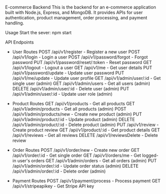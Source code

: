 E-commerce Backend
This is the backend for an e-commerce application built with Node.js, Express, and MongoDB. It provides APIs for user authentication, product management, order processing, and payment handling.

Usage
Start the sever: npm start

API Endpoints
- User Routes
POST /api/v1/register - Register a new user
POST /api/v1/login - Login a user
POST /api/v1/password/forgot - Forgot password
PUT /api/v1/password/reset/:token - Reset password
GET /api/v1/logout - Logout a user
GET /api/v1/me - Get user details
PUT /api/v1/password/update - Update user password
PUT /api/v1/me/update - Update user profile
GET /api/v1/admin/user/:id - Get single user (admin)
GET /api/v1/admin/users - Get all users (admin)
DELETE /api/v1/admin/user/:id - Delete user (admin)
PUT /api/v1/admin/user/:id - Update user role (admin)

- Product Routes
GET /api/v1/products - Get all products
GET /api/v1/admin/products - Get all products (admin)
POST /api/v1/admin/products/new - Create new product (admin)
PUT /api/v1/admin/product/:id - Update product (admin)
DELETE /api/v1/admin/product/:id - Delete product (admin)
PUT /api/v1/review - Create product review
GET /api/v1/product/:id - Get product details
GET /api/v1/reviews - Get all reviews
DELETE /api/v1/reviewsDelete - Delete review

- Order Routes
POST /api/v1/order/new - Create new order
GET /api/v1/order/:id - Get single order
GET /api/v1/orders/me - Get logged-in user's orders
GET /api/v1/admin/orders - Get all orders (admin)
PUT /api/v1/admin/order/:id - Update order status (admin)
DELETE /api/v1/admin/order/:id - Delete order (admin)

- Payment Routes
POST /api/v1/payment/process - Process payment
GET /api/v1/stripeapikey - Get Stripe API key
